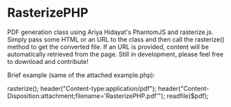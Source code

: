 # RasterizePHP
PDF generation class using Ariya Hidayat's PhantomJS and rasterize.js.
Simply pass some HTML or an URL to the class and then call the rasterize() method to get the converted file.
If an URL is provided, content will be automatically retrieved from the page.
Still in development, please feel free to download and contribute!

Brief example (same of the attached example.php):

<?php
    require 'vendor/autoload.php';

    use LuCavallin\RasterizePHP\RasterizePHP as RasterizePHP;

    $rasterizePHP = new RasterizePHP("https://google.com/");

    $pdf = $rasterizePHP->rasterize();

    header("Content-type:application/pdf");
    header("Content-Disposition:attachment;filename='RasterizePHP.pdf'");

    readfile($pdf);


